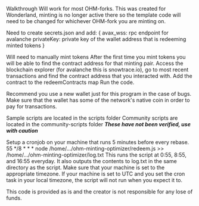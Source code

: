 Walkthrough
Will work for most OHM-forks.
This was created for Wonderland, minting is no longer active there so the template code will need to be changed for whichever OHM-fork you are minting on.


Need to create secrets.json and add:
{
    avax_wss: rpc endpoint for avalanche
    privateKey: private key of the wallet address that is redeeming minted tokens
}


Will need to manually mint tokens
After the first time you mint tokens you will be able to find the contract address for that minting pair.
Access the blockchain explorer (for avalanche this is snowtrace.io), go to most recent transactions and find the contract address that you interacted with.
Add the contract to the redeemContracts map
Run the code.

Recommend you use a new wallet just for this program in the case of bugs.
Make sure that the wallet has some of the network's native coin in order to pay for transactions.

Sample scripts are located in the scripts folder
Community scripts are located in the community-scripts folder ***These have not been verified, use with caution***


Setup a cronjob on your machine that runs 5 minutes before every rebase.
55 */8 * * * node /home/.../ohm-minting-optimizer/redeem.js >> /home/.../ohm-minting-optimizer/log.txt
This runs the script at 0:55, 8:55, and 16:55 everyday. It also outputs the contents to log.txt in the same directory as the script.
Make sure that your machine is set to the appropriate timezone. If your machine is set to UTC and you set the cron task in your local timezone, the script will not run when you expect it to.


This code is provided as is and the creator is not responsible for any lose of funds.